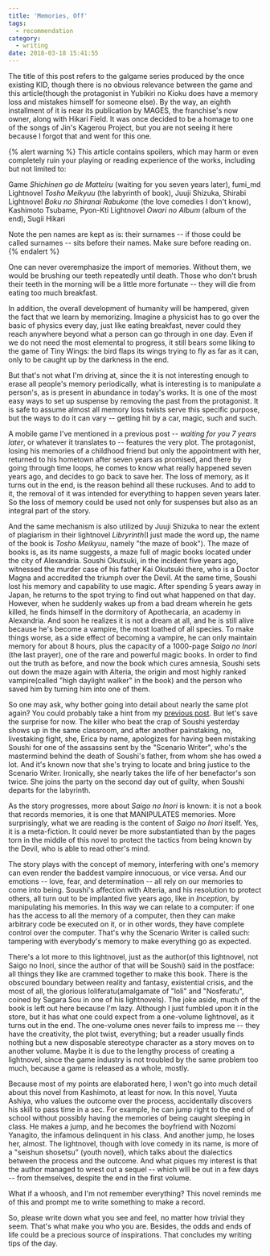 ```yaml
---
title: 'Memories, Off'
tags:
  - recommendation
category:
  - writing
date: 2018-03-18 15:41:55
---
```



The title of this post refers to the galgame series produced by the once existing KID, though there is no obvious relevance between the game and this  article(<span class=spoiler>though the protagonist in Yubikiri no Kioku does have a memory loss and mistakes himself for someone else</span>). By the way, an eighth installment of it is near its publication by MAGES, the franchise's now owner, along with Hikari Field. It was once decided to be a homage to one of the songs of Jin's Kagerou Project, but you are not seeing it here because I forgot that and went for this one.

{% alert warning %}
This article contains spoilers, which may harm or even completely ruin your playing or reading experience of the works, including but not limited to:

Game *Shichinen go de Matteiru* (waiting for you seven years later), fumi\_md
Lightnovel *Tosho Meikyuu* (the labyrinth of book), Juuji Shizuka, Shirabi
Lightnovel *Boku no Shiranai Rabukome* (the love comedies I don't know), Kashimoto Tsubame, Pyon-Kti
Lightnovel *Owari no Album* (album of the end), Sugii Hikari

Note the pen names are kept as is: their surnames -- if those could be called surnames -- sits before their names.
Make sure before reading on.
{% endalert %}

<!-- more -->

One can never overemphasize the import of memories. Without them, we would be brushing our teeth repeatedly until death. Those who don't brush their teeth in the morning will be a little more fortunate -- they will die from eating too much breakfast.

In addition, the overall development of humanity will be hampered, given the fact that we learn by memorizing. Imagine a physicist has to go over the basic of physics every day, just like eating breakfast, never could they reach anywhere beyond what a person can go through in one day. Even if we do not need the most elemental to progress, it still bears some liking to the game of Tiny Wings: the bird flaps its wings trying to fly as far as it can, only to be caught up by the darkness in the end.

But that's not what I'm driving at, since the it is not interesting enough to erase all people's memory periodically, what is interesting is to manipulate a person's, as is present in abundance in today's works. It is one of the most easy ways to set up suspense by removing the past from the protagonist. It is safe to assume almost all memory loss twists serve this specific purpose, but the ways to do it can vary -- getting hit by a car, magic, such and such.

A mobile game I've mentioned in a previous post -- *waiting for you 7 years later*, or whatever it translates to -- features the very plot. The protagonist, losing his memories of a childhood friend but only the appointment with her, returned to his hometown after seven years as promised, and there by going through time loops, he comes to know what really happened seven years ago, and decides to go back to save her. The loss of memory, as it turns out in the end, is the reason behind all these ruckuses. And to add to it, the removal of it was intended for everything to happen seven years later. So the loss of memory could be used not only for suspenses but also as an integral part of the story.

And the same mechanism is also utilized by Juuji Shizuka to near the extent of plagiarism in their lightnovel *Libryrinth*(I just made the word up, the name of the book is *Tosho Meikyuu*, namely "the maze of book"). The maze of books is, as its name suggests, a maze full of magic books located under the city of Alexandria. Soushi Okutsuki, in the incident five years ago, witnessed the murder case of his father Kai Okutsuki there, who is a Doctor Magna and accredited the triumph over the Devil. At the same time, Soushi lost his memory and capability to use magic. After spending 5 years away in Japan, he returns to the spot trying to find out what happened on that day. However, when he suddenly wakes up from a bad dream wherein he gets killed, he finds himself in the dormitory of Apothecaria, an academy in Alexandria. And soon he realizes it is not a dream at all, and he is still alive because he's become a vampire, the most loathed of all species. To make things worse, as a side effect of becoming a vampire, he can only maintain memory for about 8 hours, plus the capacity of a 1000-page *Saigo no Inori* (the last prayer), one of the rare and powerful magic books. In order to find out the truth as before, and now the book which cures amnesia, Soushi sets out down the maze again with Alteria, the origin and most highly ranked vampire(called "high daylight walker" in the book) and the person who saved him by turning him into one of them.

So one may ask, why bother going into detail about nearly the same plot again? You could probably take a hint from my [previous post](/2018/01/26/ddlc/). But let's save the surprise for now. The killer who beat the crap of Soushi yesterday shows up in the same classroom, and after another painstaking, no, livestaking fight, she, Erica by name, apologizes for having been mistaking Soushi for one of the assassins sent by the "Scenario Writer", who's the mastermind behind the death of Soushi's father, from whom she has owed a lot. And it's known now that she's trying to locate and bring justice to the Scenario Writer. Ironically, she nearly takes the life of her benefactor's son twice. She joins the party on the second day out of guilty, when Soushi departs for the labyrinth.

As the story progresses, more about *Saigo no Inori* is known: it is not a book that records memories, it is one that MANIPULATES memories. More surprisingly, what we are reading is the content of *Saigo no Inori* itself. Yes, it is a meta-fiction. It could never be more substantiated than by the pages torn in the middle of this novel to protect the tactics from being known by the Devil, who is able to read other's mind.

The story plays with the concept of memory, interfering with one's memory can even render the baddest vampire innocuous, or vice versa. And our emotions -- love, fear, and determination -- all rely on our memories to come into being. Soushi's affection with Alteria, and his resolution to protect others, all turn out to be implanted five years ago, like in *Inception*, by manipulating his memories. In this way we can relate to a computer: if one has the access to all the memory of a computer, then they can make arbitrary code be executed on it, or in other words, they have complete control over the computer. That's why the Scenario Writer is called such: tampering with everybody's memory to make everything go as expected.

There's a lot more to this lightnovel, just as the author(of this lightnovel, not Saigo no Inori, since the author of that will be Soushi) said in the postface: all things they like are crammed together to make this book. There is the obscured boundary between reality and fantasy, existential crisis, and the most of all, the glorious loliferatu(amalgamate of "loli" and "Nosferatu", coined by Sagara Sou in one of his lightnovels). The joke aside, much of the book is left out here because I'm lazy. Although I just fumbled upon it in the store, but it has what one could expect from a one-volume lightnovel, as it turns out in the end. The one-volume ones never fails to impress me -- they have the creativity, the plot twist, everything; but a reader usually finds nothing but a new disposable stereotype character as a story moves on to another volume. Maybe it is due to the lengthy process of creating a lightnovel, since the game industry is not troubled by the same problem too much, because a game is released as a whole, mostly.

Because most of my points are elaborated here, I won't go into much detail about this novel from Kashimoto, at least for now. In this novel, Yuuta Ashiya, who values the outcome over the process, accidentally discovers his skill to pass time in a sec. For example, he can jump right to the end of school without possibly having the memories of being caught sleeping in class. He makes a jump, and he becomes the boyfriend with Nozomi Yanagito, the infamous delinquent in his class. And another jump, he loses her, almost. The lightnovel, though with love comedy in its name, is more of a "seishun shosetsu" (youth novel), which talks about the dialectics between the process and the outcome. And what piques my interest is that the author managed to wrest out a sequel -- which will be out in a few days -- from themselves, despite the end in the first volume.

What if a whoosh, and I'm not remember everything? This novel reminds me of this and prompt me to write something to make a record.

So, please write down what you see and feel, no matter how trivial they seem. That's what make you who you are. Besides, the odds and ends of life could be a precious source of inspirations. That concludes my writing tips of the day.